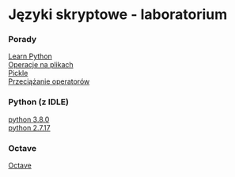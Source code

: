 # Języki skryptowe - laboratorium

### Porady
[Learn Python](https://www.learnpython.org/pl/Welcome "Learn Python") \
[Operacje na plikach](https://rk.edu.pl/pl/operowanie-na-plikach-w-pythonie/ "Operacje na plikach") \
[Pickle](https://diego.assencio.com/?index=99d3134bb98fdcc9a7c2bd6071db737d "Pickle") \
[Przeciążanie operatorów](https://pl.python.org/docs/ref/node15.html "Przeciążanie operatorów")

### Python (z IDLE)
[python 3.8.0](https://www.python.org/ftp/python/3.8.0/python-3.8.0-amd64.exe "python 3.8.0") \
[python 2.7.17](https://www.python.org/ftp/python/2.7.17/python-2.7.17.amd64.msi "python 2.7.17")

### Octave
[Octave](https://ftpmirror.gnu.org/octave/windows/octave-5.1.0-w64-installer.exe "Octave")